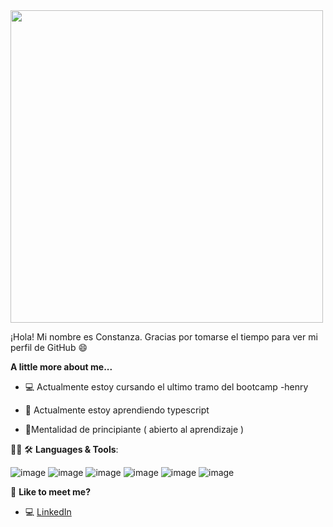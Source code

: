 <img src="https://user-images.githubusercontent.com/90390639/160348369-e11fad86-fe9c-44bc-8139-ac1df38e0545.png" width="500"/>

¡Hola! Mi nombre es Constanza. Gracias por tomarse el tiempo para ver mi perfil de GitHub 😄



 **A little more about me...**
 
- 💻 Actualmente estoy cursando el ultimo tramo del bootcamp -henry

- 🌱 Actualmente estoy aprendiendo typescript

- 🍎Mentalidad de principiante ( abierto al aprendizaje )

<!--
### Hello there 👋

**CMara14/CMara14** is a ✨ _special_ ✨ repository because its `README.md` (this file) appears on your GitHub profile.

Here are some ideas to get you started:

- 🔭 I’m currently working on ...
- 🌱 I’m currently learning ...
- 👯 I’m looking to collaborate on ...
- 🤔 I’m looking for help with ...
- 💬 Ask me about ...
- ⚡ Fun fact: ...

-->




👨‍💻 🛠 **Languages & Tools**:

![image](https://user-images.githubusercontent.com/90390639/160342967-b3a0cf26-538d-46eb-82b8-0dcde396bec6.png)
![image](https://user-images.githubusercontent.com/90390639/160343052-08b8b60a-e58a-4123-8b7f-a9872a3b29f1.png)
![image](https://user-images.githubusercontent.com/90390639/160343071-c1df8e00-a3e4-4ba3-afc1-d880d58a1a3d.png)
![image](https://user-images.githubusercontent.com/90390639/160343093-c6166790-bcfa-4955-b1fb-be0e88c53842.png)
![image](https://user-images.githubusercontent.com/90390639/160343113-bf5a12f7-0f8e-49ab-926c-90969b320000.png)
![image](https://user-images.githubusercontent.com/90390639/160343138-8a659e9b-7d5c-4369-89cd-f234b8b97d5a.png)


📧 **Like to meet me?**

- 💻 [LinkedIn](https://www.linkedin.com/in/constanza-mara%C3%B1on/)


